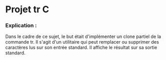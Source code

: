 # Projet tr C

### Explication :
Dans le cadre de ce sujet, le but était d'implémenter un clone partiel de la commande tr.
Il s'agit d'un utilitaire qui peut remplacer ou supprimer des caractères lus sur son entrée standard.
Il affiche le résultat sur sa sortie standard.
